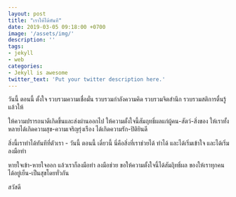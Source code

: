 ```yaml
---
layout: post
title: "เราให้ได้ทันที"
date: 2019-03-05 09:18:00 +0700
image: '/assets/img/'
description: ''
tags:
- jekyll
- web
categories:
- Jekyll is awesome
twitter_text: 'Put your twitter description here.'
---
```

วันนี้ ตอนนี้ ตั้งใจ รวบรวมความเชื่อมั่น รวบรวมกำลังความคิด รวบรวมจิตสำนึก รวบรวมสติการตื่นรู้ แล้วให้

ให้ความปรารถนาดีเกิดขึ้นและส่งผ่านออกไป ให้ความตั้งใจนี้สัมฤทธิ์ผลแก่ผู้คน-สัตว์-สิ่งของ ให้เราทั้งหลายได้เกิดความสุข-ความเจริญรุ่งเรือง ได้เกิดความรัก-ปิติยินดี

สิ่งนี้เราทำได้ทันทีที่ตัวเรา - วันนี้ ตอนนี้ เดี๋ยวนี้ นี่คือสิ่งที่เราช่วยได้ ทำได้ และได้เริ่มเข้าใจ และได้เริ่มลงมือทำ

หายใจเข้า-หายใจออก แล้วเราก็ลงมือทำ ลงมือช่วย ขอให้ความตั้งใจนี้ได้สัมฤิทธิ์ผล ของให้เราทุกคนได้อยู่เย็น-เป็นสุขโดยทั่วกัน

สวัสดี
